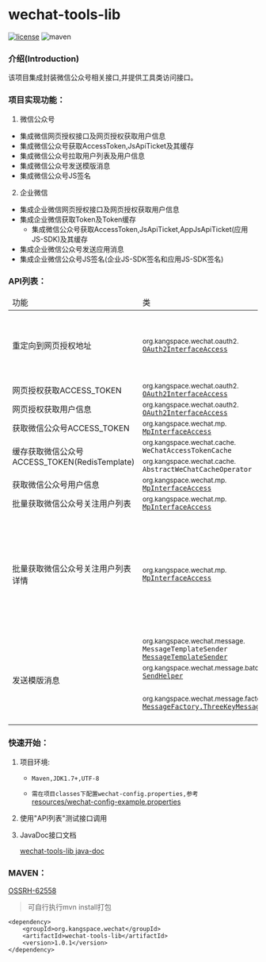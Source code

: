 # wechat-tools-lib
[![license](https://img.shields.io/github/license/KangSpace/wechat-tools-lib)](LICENSE)
![maven](https://img.shields.io/maven-central/v/org.kangspace.wechat/wechat-tools-lib)

### 介绍(Introduction)
该项目集成封装微信公众号相关接口,并提供工具类访问接口。

### 项目实现功能：  

1. 微信公众号
* 集成微信网页授权接口及网页授权获取用户信息
* 集成微信公众号获取AccessToken,JsApiTicket及其缓存
* 集成微信公众号拉取用户列表及用户信息
* 集成微信公众号发送模版消息
* 集成微信公众号JS签名

2. 企业微信
* 集成企业微信网页授权接口及网页授权获取用户信息
* 集成企业微信获取Token及Token缓存
   * 集成微信公众号获取AccessToken,JsApiTicket,AppJsApiTicket(应用JS-SDK)及其缓存
* 集成企业微信公众号发送应用消息
* 集成企业微信公众号JS签名(企业JS-SDK签名和应用JS-SDK签名)

### API列表：
<table style="table-layout:fixed;text-align:left;">
    <thead>
        <tr><td>功能</td><td>类</td><td>方法</td><td>用法</td></tr>
    </thead>
    <tbody style="">
        <tr>
            <td rowspan="2">重定向到网页授权地址</td>
            <td rowspan="2">
                <small>org.kangspace.wechat.oauth2.</small><br>
                <a href="doc/javadoc/org/kangspace/wechat/oauth2/OAuth2InterfaceAccess.html"><code>OAuth2InterfaceAccess</code></a>
            </td>
            <td>
                <small>void </small>
                <code>redirectToAuthorizeUrl</code><br>
                <small><code>(String appId, String redirectURI, String param, HttpServletRequest request, HttpServletResponse response)</code>
                </code></small>
            </td>
            <td>
                <small>
                <code>oAth2InterfaceAccess.redirectToAuthorizeUrl(appId,url,state,request,response)</code>
                </small>
            </td>
        </tr>
        <tr>
            <td>
                <small>void </small>
                <code>redirectToAuthorizeUrl</code><br>
                <small>
                <code>(String appId,String redirectURI, String param, WeChatConfig.OAth2Scope scope, HttpServletRequest request, HttpServletResponse response)</code>
                </small>
            </td>    
            <td><small>
                <code>oAth2InterfaceAccess.redirectToAuthorizeUrl(appId,redirectURI,param, WeChatConfig.OAth2Scope.SNSAPI_BASE,request,response)</code>
                </small>
            </td>
        </tr>
        <tr>
            <td>网页授权获取ACCESS_TOKEN</td>
            <td><small>org.kangspace.wechat.oauth2.</small><br>
                <a href="doc/javadoc/org/kangspace/wechat/oauth2/OAuth2InterfaceAccess.html"><code>OAuth2InterfaceAccess</code></a>
            </td>
            <td><small>OAuth2AccessTokenReturnBean </small><code>getAccessToken(String code)</code></td>
            <td><small><code>oAth2InterfaceAccess.getAccessToken("codexxx")</code></small></td>
        </tr>
        <tr>
            <td>网页授权获取用户信息</td>
            <td><small>org.kangspace.wechat.oauth2.</small><br>
                <a href="doc/javadoc/org/kangspace/wechat/oauth2/OAuth2InterfaceAccess.html"><code>OAuth2InterfaceAccess</code></a>
            </td>
            <td><small>OAuth2UserInfoReturnBean</small><code>getUserInfo(String accessToken,String openId,Lang lang)</code></td>
            <td><small><code>oAth2InterfaceAccess.getUserInfo(accessToken,openId, Lang.ZH_CN)</code></small></td>
        </tr>
        <tr>
            <td>获取微信公众号ACCESS_TOKEN</td>
            <td><small>org.kangspace.wechat.mp.</small><br>
                <a href="doc/javadoc/org/kangspace/wechat/mp/MpInterfaceAccess.html"><code>MpInterfaceAccess</code></a>
            </td>
            <td><small>AccessTokenReturnBean</small><code>getAccessToken(String appId)</code></td>
            <td><small><code>new MpInterfaceAccess().getAccessToken(appId)</code></small></td>
        </tr>
        <tr>
            <td rowspan=2>缓存获取微信公众号ACCESS_TOKEN(RedisTemplate)</td>
            <td><small>org.kangspace.wechat.cache.</small><br>
                <code>WeChatAccessTokenCache</code></td>
            <td><small>String</small><code>get(String appId,String key)</code></td>
            <td><small><code>new WeChatAccessTokenCache().getAccessToken(appId,"access_token")</code></small></td>
        </tr>
        <tr>
            <td><small>org.kangspace.wechat.cache.</small><br>
                <code>AbstractWeChatCacheOperator</code></td>
            <td><small>T</small><code>get(String appId,String key)</code></td>
            <td>实现抽象方法以控制缓存的操作</td>
        </tr>
        <tr>
            <td>获取微信公众号用户信息</td>
            <td><small>org.kangspace.wechat.mp.</small><br>
                <a href="doc/javadoc/org/kangspace/wechat/mp/MpInterfaceAccess.html"><code>MpInterfaceAccess</code></a>
            </td>
            <td><small>MpUserBasicInfoReturnBean</small><code>getUserInfo(String accessToken,String openId)</code></td>
            <td><small><code>new MpInterfaceAccess().getUserInfo("accessToken","openId")</code></small></td>
        </tr>
        <tr>
            <td>批量获取微信公众号关注用户列表</td>
            <td><small>org.kangspace.wechat.mp.</small><br>
                <a href="doc/javadoc/org/kangspace/wechat/mp/MpInterfaceAccess.html"><code>MpInterfaceAccess</code></a>
            </td>
            <td><small>MpUserListReturnBean</small><code>getUserList(String accessToken, String nextOpenId)</code></td>
            <td><small><code>new MpInterfaceAccess().getUserList("accessToken","nextOpenId")</code></small></td>
        </tr>
        <tr>
            <td>批量获取微信公众号关注用户列表详情</td>
            <td><small>org.kangspace.wechat.mp.</small><br>
                <a href="doc/javadoc/org/kangspace/wechat/mp/MpInterfaceAccess.html"><code>MpInterfaceAccess</code></a>
            </td>
            <td><small></small><code>getMpUserListBatch(String appId, String accessToken, String nextOpenId, Consumer<List<MpUserBasicInfoReturnBean>> consumer, Function<String,String> retrieveTokenFn)</code></td>
            <td><small><pre>
                 new MpInterfaceAccess().interfaceAccess.getMpUserListBatch(appId, accessToken, nextOpenId,
                     new Consumer&lt;List&lt;MpUserBasicInfoReturnBean&gt;&gt;() {
                         @Override
                         public void accept(List&lt;MpUserBasicInfoReturnBean&gt; mpUserInfos) {
                             for (MpUserBasicInfoReturnBean t : mpUserInfos) {
                                 System.out.println("\t" + t.toString());
                                 cntNum[0]++;
                             }
                             System.out.println();
                         }
                     }, new Function&lt;String, String&gt;() {
                         @Override
                         public String apply(String t) {
                             return getAccessToken(t, true);
                         }
                     });
        </pre></small></td>                                                            
        </tr>
        <tr>
            <td rowspan=3>发送模版消息</td>
            <td><small>org.kangspace.wechat.message.</small><br>
                <code>MessageTemplateSender</code>
                <a href="doc/javadoc/org/kangspace/wechat/message/MessageTemplateSender.html"><code>MessageTemplateSender</code></a>
            </td>
            <td><small>WeChatReturnBean </small><code>send(MessageBean messageBean, String accessToken)</code></td>
            <td><small><code>WeChatReturnBean returnBean = sender.send(messageBean, "accessToken");</code></small></td>
        </tr>
        <tr>
            <td><small>org.kangspace.wechat.message.batch.</small><br>
                <a href="doc/javadoc/org/kangspace/wechat/message/batch/SendHelper.html"><code>SendHelper</code></a>
            </td>
            <td><small>ForkJoinTask<Boolean> </small><code>send(String appId, SendObject obj, Function<String,String> reGetToken)</code></td>
            <td><small><code>SendHelper.send(appId,message,(t)->wxAccessTokenCache.refreshByAppId(appId))</code></small></td>
        </tr>
        <tr>
            <td><small>org.kangspace.wechat.message.factory</small><br>
                <a href="doc/javadoc/org/kangspace/wechat/message/factory/MessageFactory.ThreeKeyMessageFactory.html"><code>MessageFactory.ThreeKeyMessageFactory</code></a>
            </td>
            <td><small>SendHelper.SendObject </small><code>get(String appId, String accessToken, String templateId, String openId, String key1Val, String key2Val, MessageBean.Miniprogram miniprogram)</code></td>
            <td>--</td>
        </tr>
    </tbody>
</table>

### 快速开始：
1. 项目环境:
   - <p><code>Maven,JDK1.7+,UTF-8</code></p>
   - <code>需在项目classes下配置wechat-config.properties,参考</code>[resources/wechat-config-example.properties](src/main/resources/wechat-config-example.properties)
      
2. 使用"API列表"测试接口调用

3. JavaDoc接口文档

   [wechat-tools-lib java-doc](https://kangspace.github.io/wechat-tools-lib/doc/javadoc/)

### MAVEN：

[OSSRH-62558](https://issues.sonatype.org/browse/OSSRH-62558)

> 可自行执行mvn install打包

```
<dependency>
    <groupId>org.kangspace.wechat</groupId>
    <artifactId>wechat-tools-lib</artifactId>
    <version>1.0.1</version>
</dependency>
```
